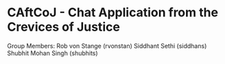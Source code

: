 CAftCoJ - Chat Application from the Crevices of Justice
=======

Group Members:
Rob von Stange (rvonstan)
Siddhant Sethi (siddhans)
Shubhit Mohan Singh (shubhits)

